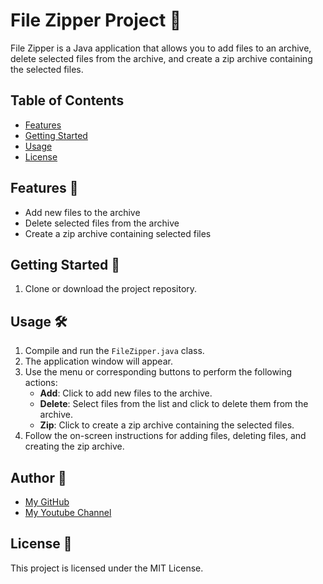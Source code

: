 # File Zipper Project 👜

File Zipper is a Java application that allows you to add files to an archive, delete selected files from the archive, and create a zip archive containing the selected files.

## Table of Contents
- [Features](#features)
- [Getting Started](#getting-started)
- [Usage](#usage)
- [License](#license)

## Features 🌟
- Add new files to the archive
- Delete selected files from the archive
- Create a zip archive containing selected files

## Getting Started 🚀
1. Clone or download the project repository.

## Usage 🛠️
1. Compile and run the `FileZipper.java` class.
2. The application window will appear.
3. Use the menu or corresponding buttons to perform the following actions:
   - **Add**: Click to add new files to the archive.
   - **Delete**: Select files from the list and click to delete them from the archive.
   - **Zip**: Click to create a zip archive containing the selected files.
4. Follow the on-screen instructions for adding files, deleting files, and creating the zip archive.

## Author 👤
- [My GitHub](https://github.com/oskalbarczyk)
- [My Youtube Channel](https://www.youtube.com/@codewithoskar)

## License 📄
This project is licensed under the MIT License.


